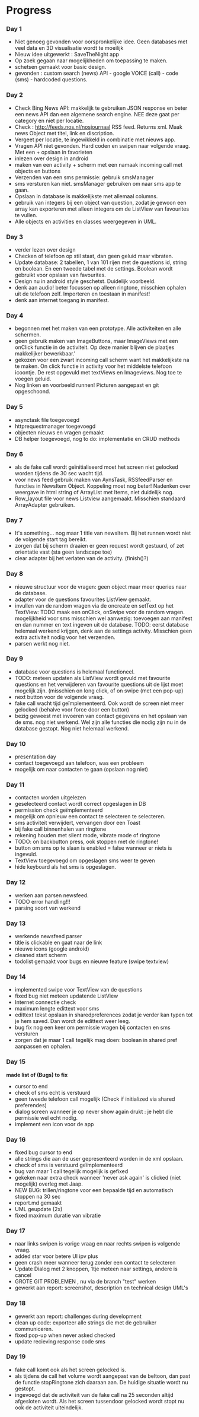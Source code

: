 # Progress #

### Day 1


- Niet genoeg gevonden voor oorspronkelijke idee. Geen databases met veel data en 3D visualisatie wordt te moeilijk
- Nieuw idee uitgewerkt : SaveTheNight app
- Op zoek gegaan naar mogelijkheden om toepassing te maken. 
- schetsen gemaakt voor basic design. 
- gevonden : custom search (news) API - google VOICE (call) - code (sms) - hardcoded questions. 


### Day 2
- Check Bing News API: makkelijk te gebruiken JSON response en beter een news API dan een algemene search engine. NEE deze gaat per category en niet per locatie. 
- Check : http://feeds.nos.nl/nosjournaal RSS feed. Returns xml. Maak news Object met titel, link en discription. 
- Vergeet per locatie, te ingewikkeld in combinatie met nieuws app. 
- Vragen API niet gevonden. Hard coden en swipen naar volgende vraag. Met een + opslaan in favorieten
- inlezen over design in android
- maken van een activity + scherm met een namaak incoming call met objects en buttons
- Verzenden van een sms permissie: <uses-permission android:name="android.permission.SEND_SMS"> gebruik smsManager
- sms versturen kan niet. smsManager gebruiken om naar sms app te gaan. 
- Opslaan in database is makkelijkste met allemaal columns.
- gebruik van integers bij een object van question, zodat je gewoon een array kan exporteren met alleen integers om de ListView van favourites te vullen. 
- Alle objects en activities en classes weergegeven in UML. 

### Day 3
- verder lezen over design
- Checken of telefoon op stil staat, dan geen geluid maar vibraten. 
- Update database: 2 tabellen, 1 van 101 rijen met de questions id, string en boolean. En een tweede tabel met de settings. Boolean wordt gebruikt voor opslaan van favourites. 
- Design nu in android style geschetst. Duidelijk voorbeeld. 
- denk aan audio! beter focussen op alleen ringtone, misschien ophalen uit de telefoon zelf. Importeren en toestaan in manifest!
- denk aan internet toegang in manifest. 

### Day 4
- begonnen met het maken van een prototype. Alle activiteiten en alle schermen. 
- geen gebruik maken van ImageButtons, maar ImageViews met een onClick functie in de activiteit. Op deze manier blijven de plaatjes makkelijker bewerkbaar.'
- gekozen voor een zwart incoming call scherm want het makkelijkste na te maken. On click functie in activity voor het middelste telefoon icoontje. De rest opgevuld met textViews en Imageviews. Nog toe te voegen geluid. 
- Nog linken en voorbeeld runnen! Picturen aangepast en git opgeschoond.

### Day 5
- asynctask file toegevoegd
- httprequestmanager toegevoegd
- objecten nieuws en vragen gemaakt
- DB helper toegevoegd, nog to do: implementatie en CRUD methods 

### Day 6
- als  de fake call wordt geïnitialiseerd moet het screen niet gelocked worden tijdens de 30 sec wacht tijd. 
- voor news feed gebruik maken van AynsTask, RSSfeedParser en functies in NewsItem Object. Koppeling moet nog beter! Nadenken over weergave in html string of ArrayList met Items, niet duidelijk nog. 
- Row_layout file voor news Listview aangemaakt. Misschien standaard ArrayAdapter gebruiken. 

### Day 7
- It's something... nog maar 1 title van newsItem. Bij het runnen wordt niet de volgende start tag bereikt. 
- zorgen dat bij scherm draaien er geen request wordt gestuurd, of zet orientatie vast (sta geen landscape toe)
- clear adapter bij het verlaten van de activity. (finish()?)

### Day 8
- nieuwe structuur voor de vragen: geen object maar meer queries naar de database.
- adapter voor de questions favourites ListView gemaakt. 
- invullen van de random vragen via de oncreate en setText op het TextView: TODO maak een onClick, onSwipe voor de random vragen.  mogelijkheid voor sms misschien wel aanwezig: toevoegen aan manifest en dan nummer en text ingeven uit de database. TODO: eerst database helemaal werkend krijgen, denk aan de settings activity. 
Misschien geen extra activiteit nodig voor  het verzenden. 
- parsen werkt nog niet.

### Day 9
- database voor questions is helemaal functioneel. 
- TODO: meteen updaten als ListView wordt gevuld met favourite questions en het verwijderen van favourite questions uit de lijst moet mogelijk zijn. (misschien on long click, of on swipe (met een pop-up)
- next button voor de volgende vraag. 
- fake call wacht tijd geïmplementeerd. Ook wordt de screen niet meer gelocked (behalve voor force door een button)
- bezig geweest met invoeren van contact gegevens en het opslaan van de sms. nog niet werkend. Wel zijn alle functies die nodig zijn nu in de database gestopt. Nog niet helemaal werkend. 

### Day 10 
- presentation day
- contact toegevoegd aan telefoon, was een probleem
- mogelijk om naar contacten te gaan (opslaan nog niet)

### Day 11
- contacten worden uitgelezen
- geselecteerd contact wordt correct opgeslagen in DB
- permission check geïmplementeerd 
- mogelijk om opnieuw een contact te selecteren te selecteren. 
- sms activiteit verwijdert, vervangen door een Toast
- bij fake call binnenhalen van ringtone
- rekening houden met silent mode, vibrate mode of ringtone
- TODO: on backbutton press, ook stoppen met de ringtone! 
- button om sms op te slaan is enabled = false wanneer er niets is ingevuld.
- TextView toegevoegd om opgeslagen sms weer te geven
- hide keyboard als het sms is opgeslagen. 

### Day 12
- werken aan parsen newsfeed. 
- TODO error handling!!! 
- parsing soort van werkend

### Day 13
- werkende newsfeed parser
- title is clickable en gaat naar de link
- nieuwe icons (google android)
- cleaned start scherm
- todolist gemaakt voor bugs en nieuwe feature (swipe textview)

### Day 14
- implemented swipe voor TextView van de questions
- fixed bug niet meteen updatende ListView
- Internet connectie check
- maximum lengte edittext voor sms
- edittext tekst opslaan in sharedpreferences zodat je verder kan typen tot je hem saved. Dan wordt de edittext weer leeg. 
- bug fix nog een keer om permissie vragen bij contacten en sms versturen 
- zorgen dat je maar 1 call tegelijk mag doen: boolean in shared pref aanpassen en ophalen. 

### Day 15
**made list of (Bugs) to fix**

- cursor to end
- check of sms echt is verstuurd
- geen tweede telefoon call mogelijk (Check if initialized via shared preferendes)
- dialog screen wanneer je op never show again drukt : je hebt die permissie wel echt nodig. 
- implement een icon voor de app

### Day 16
- fixed bug cursor to end
- alle strings die aan de user gepresenteerd worden in de xml opslaan. 
- check of sms is verstuurd geïmplementeerd 
- bug van maar 1 call tegelijk mogelijk is gefixed
- gekeken naar extra check wanneer 'never ask again' is clicked (niet mogelijk) overleg met Jaap. 
- NEW BUG: trillen/ringtone voor een bepaalde tijd en automatisch stoppen na 30 sec
- report.md gemaakt
- UML geupdate (2x)
- fixed maximum duratie van vibratie

### Day 17
- naar links swipen is vorige vraag en naar rechts swipen is volgende vraag. 
- added star voor betere UI ipv plus
- geen crash meer wanneer terug zonder een contact te selecteren 
- Update Dialog met 2 knoppen, 1tje meteen naar settings, andere is cancel
- GROTE GIT PROBLEMEN , nu via de branch "test" werken 
- gewerkt aan report: screenshot, description en technical design UML's

### Day 18
- gewerkt aan report: challenges during development
- clean up code: exporteer alle strings die met de gebruiker communiceren. 
- fixed pop-up when never asked checked 
- update recieving response code sms

### Day 19
- fake call komt ook als het screen gelocked is. 
- als tijdens de call het volume wordt aangepast van de beltoon, dan past de functie stopRingtone zich daaraan aan. De huidige situatie wordt nu gestopt. 
- ingevoegd dat de activiteit van de fake call na 25 seconden altijd afgesloten wordt. Als het screen tussendoor gelocked wordt stopt nu ook de activiteit uiteindelijk. 


